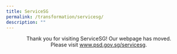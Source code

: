```yaml
---
title: ServiceSG
permalink: /transformation/servicesg/
description: ""
---
```

<p style="text-align:center"> Thank you for visiting ServiceSG! Our webpage has moved. <br>Please visit <a href="www.psd.gov.sg/servicesg"> www.psd.gov.sg/servicesg</a>.</p>